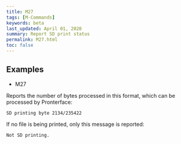 ```yaml
---
title: M27
tags: [M-Commands] 
keywords: beta 
last_updated: April 01, 2020 
summary: Report SD print status 
permalink: M27.html
toc: false 
---
```



## Examples

* M27

Reports the number of bytes processed in this format, which can be processed by Pronterface:

```
SD printing byte 2134/235422
```

If no file is being printed, only this message is reported:

```
Not SD printing.
```

